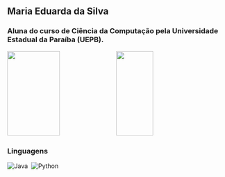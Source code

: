 ## Maria Eduarda da Silva 

### Aluna do curso de Ciência da Computação pela Universidade Estadual da Paraíba (UEPB). 

<div aling="center">
  <img width="49%" height="195px" src="https://github-readme-stats.vercel.app/api?username=thinkmadu&show_icons=true&theme=radical"/>
  <img width="41%" height="195px" src="https://github-readme-stats.vercel.app/api/top-langs/?username=thinkmadu&hide_progress=false&layout=donut" />
</div>

### Linguagens

![Java](https://img.shields.io/badge/java-%23ED8B00.svg?style=for-the-badge&logo=openjdk&logoColor=white)&nbsp;
![Python](https://img.shields.io/badge/python-3670A0?style=for-the-badge&logo=python&logoColor=ffdd54)&nbsp;


